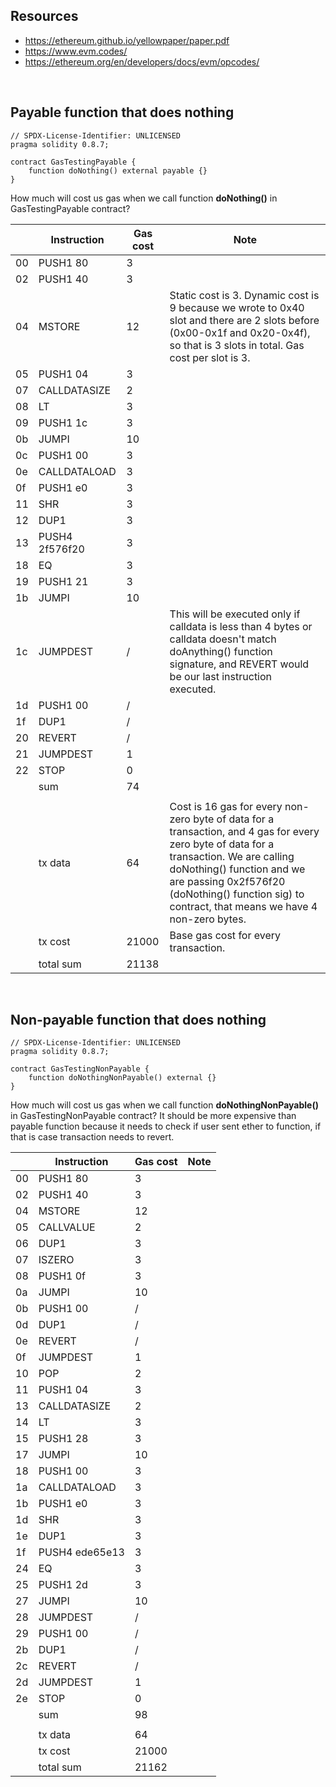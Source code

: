 ## Resources
- https://ethereum.github.io/yellowpaper/paper.pdf
- https://www.evm.codes/
- https://ethereum.org/en/developers/docs/evm/opcodes/

<br/>

## Payable function that does nothing

```solidity
// SPDX-License-Identifier: UNLICENSED
pragma solidity 0.8.7;

contract GasTestingPayable {
    function doNothing() external payable {}
}
```
How much will cost us gas when we call function **doNothing()** in GasTestingPayable contract?

|    | Instruction    | Gas cost | Note                                                                                                                                                                                                                                                                      |
|----|----------------|----------|---------------------------------------------------------------------------------------------------------------------------------------------------------------------------------------------------------------------------------------------------------------------------|
| 00 | PUSH1 80       | 3        |                                                                                                                                                                                                                                                                           |
| 02 | PUSH1 40       | 3        |                                                                                                                                                                                                                                                                           |
| 04 | MSTORE         | 12       | Static cost is 3. Dynamic cost is 9 because we wrote to 0x40 slot and there are 2 slots before (0x00-0x1f and 0x20-0x4f), so that is 3 slots in total. Gas cost per slot is 3.                                                                                            |
| 05 | PUSH1 04       | 3        |                                                                                                                                                                                                                                                                           |
| 07 | CALLDATASIZE   | 2        |                                                                                                                                                                                                                                                                           |
| 08 | LT             | 3        |                                                                                                                                                                                                                                                                           |
| 09 | PUSH1 1c       | 3        |                                                                                                                                                                                                                                                                           |
| 0b | JUMPI          | 10       |                                                                                                                                                                                                                                                                           |
| 0c | PUSH1 00       | 3        |                                                                                                                                                                                                                                                                           |
| 0e | CALLDATALOAD   | 3        |                                                                                                                                                                                                                                                                           |
| 0f | PUSH1 e0       | 3        |                                                                                                                                                                                                                                                                           |
| 11 | SHR            | 3        |                                                                                                                                                                                                                                                                           |
| 12 | DUP1           | 3        |                                                                                                                                                                                                                                                                           |
| 13 | PUSH4 2f576f20 | 3        |                                                                                                                                                                                                                                                                           |
| 18 | EQ             | 3        |                                                                                                                                                                                                                                                                           |
| 19 | PUSH1 21       | 3        |                                                                                                                                                                                                                                                                           |
| 1b | JUMPI          | 10       |                                                                                                                                                                                                                                                                           |
| 1c | JUMPDEST       | /        | This will be executed only if calldata is less than 4 bytes or calldata doesn't match doAnything() function signature, and REVERT would be our last instruction executed.                                                                                                 |
| 1d | PUSH1 00       | /        |                                                                                                                                                                                                                                                                           |
| 1f | DUP1           | /        |                                                                                                                                                                                                                                                                           |
| 20 | REVERT         | /        |                                                                                                                                                                                                                                                                           |
| 21 | JUMPDEST       | 1        |                                                                                                                                                                                                                                                                           |
| 22 | STOP           | 0        |                                                                                                                                                                                                                                                                           |
|    | sum            | 74       |                                                                                                                                                                                                                                                                           |
|    |                |          |                                                                                                                                                                                                                                                                           |
|    | tx data        | 64       | Cost is 16 gas for every non-zero byte of data for a transaction, and 4 gas for every zero byte of data for a transaction. We are calling doNothing() function and we are passing 0x2f576f20 (doNothing() function sig) to contract, that means we have 4 non-zero bytes. |
|    | tx cost        | 21000    | Base gas cost for every transaction.                                                                                                                                                                                                                                      |
|    | total sum      | 21138    |                                                                                                                                                                                                                                                                           |                                                                                                                                                                                                                                                                         |

<br/>

## Non-payable function that does nothing

```solidity
// SPDX-License-Identifier: UNLICENSED
pragma solidity 0.8.7;

contract GasTestingNonPayable {
    function doNothingNonPayable() external {}
}
```

How much will cost us gas when we call function **doNothingNonPayable()** in GasTestingNonPayable contract? It should be more expensive than payable function because it needs to check if user sent ether to function, if that is case transaction needs to revert.

|    | Instruction    | Gas cost | Note |
|----|----------------|----------|------|
| 00 | PUSH1 80       | 3        |      |
| 02 | PUSH1 40       | 3        |      |
| 04 | MSTORE         | 12       |      |
| 05 | CALLVALUE      | 2        |      |
| 06 | DUP1           | 3        |      |
| 07 | ISZERO         | 3        |      |
| 08 | PUSH1 0f       | 3        |      |
| 0a | JUMPI          | 10       |      |
| 0b | PUSH1 00       | /        |      |
| 0d | DUP1           | /        |      |
| 0e | REVERT         | /        |      |
| 0f | JUMPDEST       | 1        |      |
| 10 | POP            | 2        |      |
| 11 | PUSH1 04       | 3        |      |
| 13 | CALLDATASIZE   | 2        |      |
| 14 | LT             | 3        |      |
| 15 | PUSH1 28       | 3        |      |
| 17 | JUMPI          | 10       |      |
| 18 | PUSH1 00       | 3        |      |
| 1a | CALLDATALOAD   | 3        |      |
| 1b | PUSH1 e0       | 3        |      |
| 1d | SHR            | 3        |      |
| 1e | DUP1           | 3        |      |
| 1f | PUSH4 ede65e13 | 3        |      |
| 24 | EQ             | 3        |      |
| 25 | PUSH1 2d       | 3        |      |
| 27 | JUMPI          | 10       |      |
| 28 | JUMPDEST       | /        |      |
| 29 | PUSH1 00       | /        |      |
| 2b | DUP1           | /        |      |
| 2c | REVERT         | /        |      |
| 2d | JUMPDEST       | 1        |      |
| 2e | STOP           | 0        |      |
|    | sum            | 98       |      |
|    |                |          |      |
|    | tx data        | 64       |      |
|    | tx cost        | 21000    |      |
|    | total sum      | 21162    |      |
